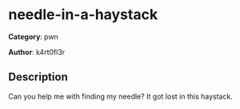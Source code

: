 # needle-in-a-haystack


**Category**: pwn

**Author**: k4rt0fl3r

## Description

Can you help me with finding my needle? It got lost in this haystack.


